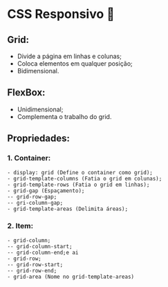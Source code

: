 # CSS Responsivo 📱

## Grid:
- Divide a página em linhas e colunas;
- Coloca elementos em qualquer posição;
- Bidimensional.

## FlexBox:
- Unidimensional;
- Complementa o trabalho do grid.

## Propriedades:
  ### 1. Container:
 
    - display: grid (Define o container como grid);
    - grid-template-columns (Fatia o grid em colunas);
    - grid-template-rows (Fatia o grid em linhas);
    - grid-gap (Espaçamento);
    -- grid-row-gap;
    -- gri-column-gap;
    - grid-template-areas (Delimita áreas);
    
  ### 2. Item:
 
    - grid-column;
    -- grid-column-start;
    -- grid-column-end;e ai
    - grid-row;
    -- grid-row-start;
    -- grid-row-end;
    - grid-area (Nome no grid-template-areas)
      

